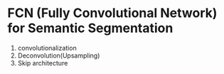 # FCN (Fully Convolutional Network) for Semantic Segmentation

1. convolutionalization
2. Deconvolution(Upsampling)
3. Skip architecture
